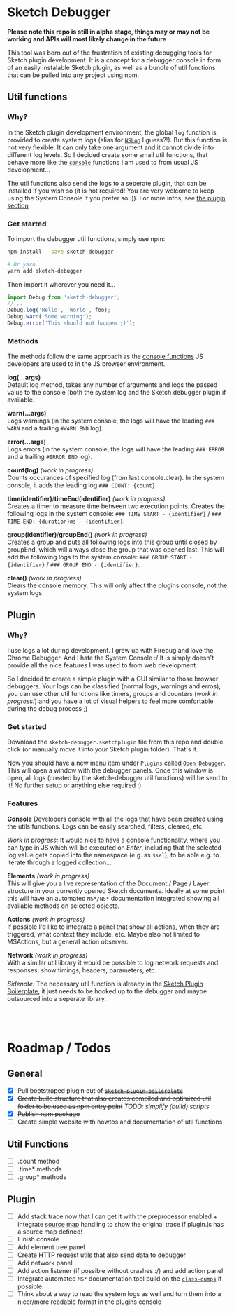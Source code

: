 # Sketch Debugger

**Please note this repo is still in alpha stage, things may or may not be working and APIs will most likely change in the future**

This tool was born out of the frustration of existing debugging tools for Sketch plugin development. It is a concept for a debugger console in form of an easily instalable Sketch plugin, as well as a bundle of util functions that can be pulled into any project using npm.


## Util functions

### Why?

In the Sketch plugin development environment, the global `log` function is provided to create system logs (alias for [`NSLog`](https://developer.apple.com/reference/foundation/1395275-nslog?language=objc) I guess?!). But this function is not very flexible. It can only take one argument and it cannot divide into different log levels. So I decided create some small util functions, that behave more like the [`console`](https://developer.mozilla.org/en/docs/Web/API/console) functions I am used to from usual JS development...

The util functions also send the logs to a seperate plugin, that can be installed if you wish so (it is not required! You are very welcome to keep using the System Console if you prefer so :)). For more infos, see [the plugin section](#plugin)

### Get started

To import the debugger util functions, simply use npm:
```bash
npm install --save sketch-debugger

# Or yarn
yarn add sketch-debugger
```

Then import it wherever you need it...

```js
import Debug from 'sketch-debugger';
//...
Debug.log('Hello', 'World', foo);
Debug.warn('Some warning');
Debug.error('This should not happen ;)');
```

### Methods

The methods follow the same approach as the [console functions](https://developer.mozilla.org/en/docs/Web/API/console) JS developers are used to in the JS browser environment.

**log(...args)**  
Default log method, takes any number of arguments and logs the passed value to the console (both the system log and the Sketch debugger plugin if available.

**warn(...args)**  
Logs warnings (in the system console, the logs will have the leading `### WARN` and a trailing `#WARN END` log).

**error(...args)**  
Logs errors (in the system console, the logs will have the leading `### ERROR` and a trailing `#ERROR END` log).

**count(log)** *(work in progress)*  
Counts occurances of specified log (from last console.clear). In the system console, it adds the leading log `### COUNT: {count}`.

**time(identifier)**/**timeEnd(identifier)** *(work in progress)*  
Creates a timer to measure time between two execution points. Creates the following logs in the system console: `### TIME START - {identifier}` / `### TIME END: {duration}ms - {identifier}`.

**group(identifier)**/**groupEnd()** *(work in progress)*  
Creates a group and puts all following logs into this group until closed by groupEnd, which will always close the group that was opened last. This will add the following logs to the system console: `### GROUP START - {identifier}` / `### GROUP END - {identifier}`.

**clear()** *(work in progress)*  
Clears the console memory. This will only affect the plugins console, not the system logs.


## Plugin

### Why?

I use logs a lot during development. I grew up with Firebug and love the Chrome Debugger. And I hate the System Console :/ It is simply doesn't provide all the nice features I was used to from web development.

So I decided to create a simple plugin with a GUI similar to those browser debuggers. Your logs can be classified (normal logs, warnings and erros), you can use other util functions like timers, groups and counters (*work in progress!*) and you have a lot of visual helpers to feel more comfortable during the debug process ;)

### Get started

Download the `sketch-debugger.sketchplugin` file from this repo and double click (or manually move it into your Sketch plugin folder). That's it. 

Now you should have a new menu item under `Plugins` called `Open Debugger`. This will open a window with the debugger panels. Once this window is open, all logs (created by the sketch-debugger util functions) will be send to it! No further setup or anything else required :)

### Features

**Console** 
Developers console with all the logs that have been created using the utils functions. Logs can be easily searched, filters, cleared, etc.

*Work in progress:* It would nice to have a console functionality, where you can type in JS which will be executed on *Enter*, including that the selected log value gets copied into the namespace (e.g. as `$sel`), to be able e.g. to iterate through a logged collection...

**Elements** *(work in progress)*  
This will give you a live representation of the Document / Page / Layer structure in your currently opened Sketch documents. Ideally at some point this will have an automated `MS*/NS*` documentation integrated showing all available methods on selected objects.

**Actions** *(work in progress)*  
If possible I'd like to integrate a panel that show all actions, when they are triggered, what context they include, etc. Maybe also not limited to MSActions, but a general action observer.

**Network** *(work in progress)*  
With a similar util library it would be possible to log network requests and responses, show timings, headers, parameters, etc.

*Sidenote:* The necessary util function is already in the [Sketch Plugin Boilerplate](https://github.com/julianburr/sketch-plugin-boilerplate), it just needs to be hooked up to the debugger and maybe outsourced into a seperate library.

<br>
<br>


# Roadmap / Todos

## General

 - [x] ~~Pull bootstraped plugin out of [`sketch-plugin-boilerplate`](https://github.com/julianburr/sketch-plugin-boilerplate)~~
 - [x] ~~Create build structure that also creates compiled and optimized util folder to be used as npm entry point~~ *TODO: simplify (build) scripts*
 - [x] ~~Publish npm package~~
 - [ ] Create simple website with howtos and documentation of util functions

## Util Functions
 - [ ] .count method
 - [ ] .time* methods
 - [ ] .group* methods

## Plugin
 - [ ] Add stack trace now that I can get it with the preprocessor enabled + integrate [source map](https://github.com/mozilla/source-map) handling to show the original trace if plugin.js has a source map defined!
 - [ ] Finish console
 - [ ] Add element tree panel
 - [ ] Create HTTP request utils that also send data to debugger 
 - [ ] Add network panel
 - [ ] Add action listener (if possible without crashes :/) and add action panel
 - [ ] Integrate automated `MS*` documentation tool build on the [`class-dumps`](https://github.com/abynim/Sketch-Headers) if possible
 - [ ] Think about a way to read the system logs as well and turn them into a nicer/more readable format in the plugins console
